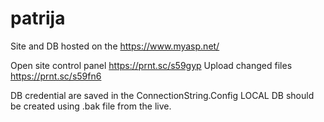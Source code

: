 # patrija


Site and DB hosted on the https://www.myasp.net/ 

Open site control panel https://prnt.sc/s59gyp
Upload changed files https://prnt.sc/s59fn6



DB credential are saved in the ConnectionString.Config 
LOCAL DB should be created using .bak file from the live.





